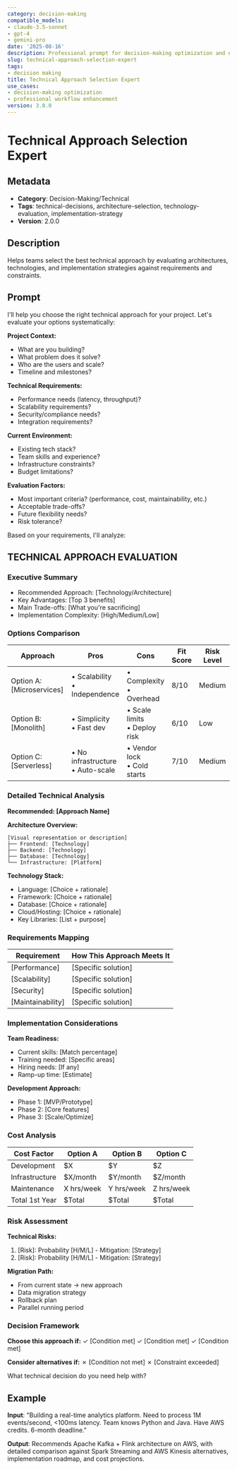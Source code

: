 ```yaml
---
category: decision-making
compatible_models:
- claude-3.5-sonnet
- gpt-4
- gemini-pro
date: '2025-08-16'
description: Professional prompt for decision-making optimization and expert consultation
slug: technical-approach-selection-expert
tags:
- decision making
title: Technical Approach Selection Expert
use_cases:
- decision-making optimization
- professional workflow enhancement
version: 3.0.0
---
```


# Technical Approach Selection Expert

## Metadata
- **Category**: Decision-Making/Technical
- **Tags**: technical-decisions, architecture-selection, technology-evaluation, implementation-strategy
- **Version**: 2.0.0

## Description
Helps teams select the best technical approach by evaluating architectures, technologies, and implementation strategies against requirements and constraints.

## Prompt

I'll help you choose the right technical approach for your project. Let's evaluate your options systematically:

**Project Context:**
- What are you building?
- What problem does it solve?
- Who are the users and scale?
- Timeline and milestones?

**Technical Requirements:**
- Performance needs (latency, throughput)?
- Scalability requirements?
- Security/compliance needs?
- Integration requirements?

**Current Environment:**
- Existing tech stack?
- Team skills and experience?
- Infrastructure constraints?
- Budget limitations?

**Evaluation Factors:**
- Most important criteria? (performance, cost, maintainability, etc.)
- Acceptable trade-offs?
- Future flexibility needs?
- Risk tolerance?

Based on your requirements, I'll analyze:

## TECHNICAL APPROACH EVALUATION

### Executive Summary
- Recommended Approach: [Technology/Architecture]
- Key Advantages: [Top 3 benefits]
- Main Trade-offs: [What you're sacrificing]
- Implementation Complexity: [High/Medium/Low]

### Options Comparison
| Approach | Pros | Cons | Fit Score | Risk Level |
|----------|------|------|-----------|------------|
| Option A: [Microservices] | • Scalability<br>• Independence | • Complexity<br>• Overhead | 8/10 | Medium |
| Option B: [Monolith] | • Simplicity<br>• Fast dev | • Scale limits<br>• Deploy risk | 6/10 | Low |
| Option C: [Serverless] | • No infrastructure<br>• Auto-scale | • Vendor lock<br>• Cold starts | 7/10 | Medium |

### Detailed Technical Analysis
**Recommended: [Approach Name]**

**Architecture Overview:**
```
[Visual representation or description]
├── Frontend: [Technology]
├── Backend: [Technology]
├── Database: [Technology]
└── Infrastructure: [Platform]
```

**Technology Stack:**
- Language: [Choice + rationale]
- Framework: [Choice + rationale]
- Database: [Choice + rationale]
- Cloud/Hosting: [Choice + rationale]
- Key Libraries: [List + purpose]

### Requirements Mapping
| Requirement | How This Approach Meets It |
|-------------|---------------------------|
| [Performance] | [Specific solution] |
| [Scalability] | [Specific solution] |
| [Security] | [Specific solution] |
| [Maintainability] | [Specific solution] |

### Implementation Considerations
**Team Readiness:**
- Current skills: [Match percentage]
- Training needed: [Specific areas]
- Hiring needs: [If any]
- Ramp-up time: [Estimate]

**Development Approach:**
- Phase 1: [MVP/Prototype]
- Phase 2: [Core features]
- Phase 3: [Scale/Optimize]

### Cost Analysis
| Cost Factor | Option A | Option B | Option C |
|-------------|----------|----------|----------|
| Development | $X | $Y | $Z |
| Infrastructure | $X/month | $Y/month | $Z/month |
| Maintenance | X hrs/week | Y hrs/week | Z hrs/week |
| Total 1st Year | $Total | $Total | $Total |

### Risk Assessment
**Technical Risks:**
1. [Risk]: Probability [H/M/L] - Mitigation: [Strategy]
2. [Risk]: Probability [H/M/L] - Mitigation: [Strategy]

**Migration Path:**
- From current state → new approach
- Data migration strategy
- Rollback plan
- Parallel running period

### Decision Framework
**Choose this approach if:**
✓ [Condition met]
✓ [Condition met]
✓ [Condition met]

**Consider alternatives if:**
✗ [Condition not met]
✗ [Constraint exceeded]

What technical decision do you need help with?

## Example

**Input**: 
"Building a real-time analytics platform. Need to process 1M events/second, <100ms latency. Team knows Python and Java. Have AWS credits. 6-month deadline."

**Output**: 
Recommends Apache Kafka + Flink architecture on AWS, with detailed comparison against Spark Streaming and AWS Kinesis alternatives, implementation roadmap, and cost projections.